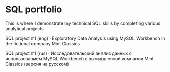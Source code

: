# SQL portfolio

This is where I demonstrate my technical SQL skills by completing various analytical projects.

SQL project #1 (eng) · Exploratory Data Analysis using MySQL Workbench in the fictional company Mint Classics
 
SQL project #1 (rus) · Исследовательский анализ данных с использованием MySQL Workbench в вымышленной компании Mint Classics (версия на русском)
